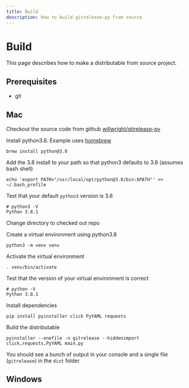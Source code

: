 ```yaml
---
title: Build
description: How to build gitrelease-py from source
---
```


# Build
This page describes how to make a distributable from source project.

## Prerequisites
* git

## Mac
Checkout the source code from github [willwright/gitrelease-py](https://github.com/willwright/gitrelease-py)

Install python3.8. Example uses [homebrew](https://brew.sh/)
```
brew install python@3.8
```

Add the 3.8 install to your path so that python3 defaults to 3.8 (assumes bash shell)
```
echo 'export PATH="/usr/local/opt/python@3.8/bin:$PATH"' >> ~/.bash_profile
```

Test that your default `python3` version is 3.8
```
# python3 -V
Python 3.8.1
```

Change directory to checked out repo

Create a virtual environment using python3.8
```
python3 -m venv venv
```

Activate the virtual environment
```
. venv/bin/activate
```

Test that the version of your virtual environment is correct
```
# python -V
Python 3.8.1
```

Install dependencies
```
pip install pyinstaller click PyYAML requests
```

Build the distributable
```
pyinstaller --onefile -n gitrelease --hiddenimport click,requests,PyYAML main.py
```

You should see a bunch of output in your console and a single file (`gitrelease`) in the `dist` folder

## Windows

